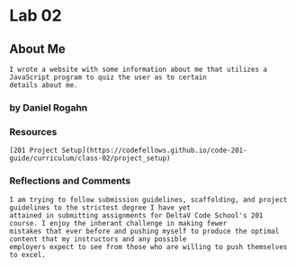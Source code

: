 # Lab 02

## About Me
    
    I wrote a website with some information about me that utilizes a JavaScript program to quiz the user as to certain
    details about me.

### by Daniel Rogahn

### Resources
    
    [201 Project Setup](https://codefellows.github.io/code-201-guide/curriculum/class-02/project_setup)

### Reflections and Comments

    I am trying to follow submission guidelines, scaffolding, and project guidelines to the strictest degree I have yet
    attained in submitting assignments for DeltaV Code School's 201 course. I enjoy the inherant challenge in making fewer
    mistakes that ever before and pushing myself to produce the optimal content that my instructors and any possible
    employers expect to see from those who are willing to push themselves to excel.

